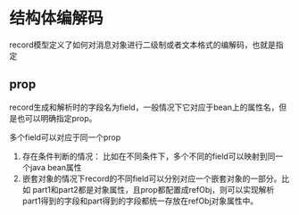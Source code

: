 # 结构体编解码

record模型定义了如何对消息对象进行二级制或者文本格式的编解码，也就是指定

## prop

record生成和解析时的字段名为field，一般情况下它对应于bean上的属性名，但是也可以明确指定prop。

多个field可以对应于同一个prop

1. 存在条件判断的情况： 比如在不同条件下，多个不同的field可以映射到同一个java bean属性
2. 嵌套对象的情况下record的不同field可以分别对应一个嵌套对象的一部分。比如
   part1和part2都是对象属性，且prop都配置成refObj，则可以实现解析part1得到的字段和part得到的字段都统一存放在refObj对象属性中。
